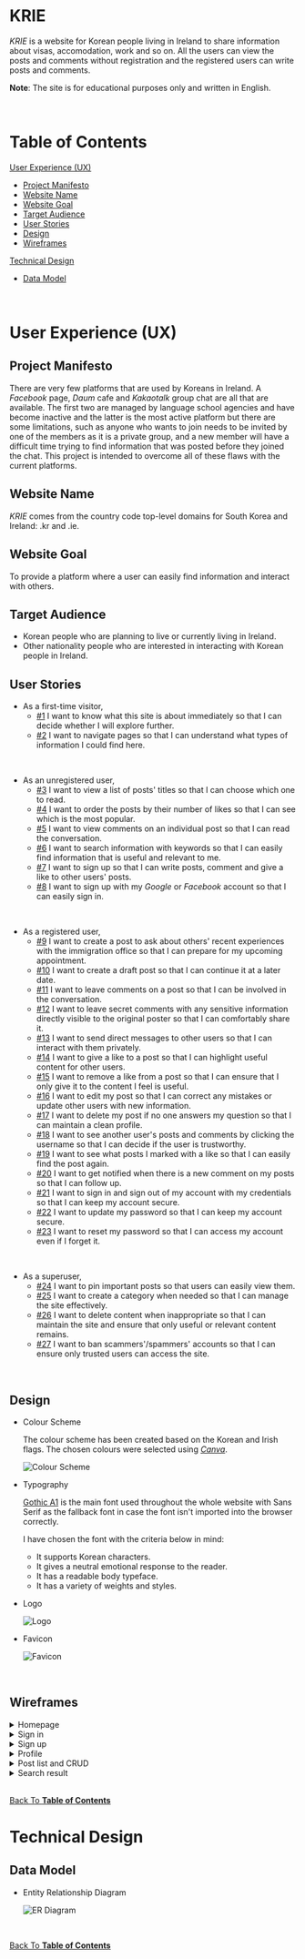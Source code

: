 # KRIE

_KRIE_ is a website for Korean people living in Ireland to share information about visas, accomodation, work and so on. All the users can view the posts and comments without registration and the registered users can write posts and comments.

__Note__: The site is for educational purposes only and written in English.

<br>

# Table of Contents

[User Experience (UX)](#user-experience-ux)
- [Project Manifesto](#project-manifesto)
- [Website Name](#website-name)
- [Website Goal](#website-goal)
- [Target Audience](#target-audience)
- [User Stories](#user-stories)
- [Design](#design)
- [Wireframes](#wireframes)

[Technical Design](#technical-design)
- [Data Model](#data-model)

<br>

# User Experience (UX)

## Project Manifesto

There are very few platforms that are used by Koreans in Ireland. A _Facebook_ page, _Daum_ cafe and _Kakaotalk_ group chat are all that are available. The first two are managed by language school agencies and have become inactive and the latter is the most active platform but there are some limitations, such as anyone who wants to join needs to be invited by one of the members as it is a private group, and a new member will have a difficult time trying to find information that was posted before they joined the chat. This project is intended to overcome all of these flaws with the current platforms.

## Website Name

_KRIE_ comes from the country code top-level domains for South Korea and Ireland: .kr and .ie.

## Website Goal

To provide a platform where a user can easily find information and interact with others.

## Target Audience

- Korean people who are planning to live or currently living in Ireland.
- Other nationality people who are interested in interacting with Korean people in Ireland.

## User Stories

- As a first-time visitor,
    - [#1](https://github.com/sejungkwak/krie/issues/1) I want to know what this site is about immediately so that I can decide whether I will explore further.
    - [#2](https://github.com/sejungkwak/krie/issues/2) I want to navigate pages so that I can understand what types of information I could find here.

<br>

- As an unregistered user,
    - [#3](https://github.com/sejungkwak/krie/issues/3) I want to view a list of posts' titles so that I can choose which one to read.
    - [#4](https://github.com/sejungkwak/krie/issues/4) I want to order the posts by their number of likes so that I can see which is the most popular.
    - [#5](https://github.com/sejungkwak/krie/issues/5) I want to view comments on an individual post so that I can read the conversation.
    - [#6](https://github.com/sejungkwak/krie/issues/6) I want to search information with keywords so that I can easily find information that is useful and relevant to me.
    - [#7](https://github.com/sejungkwak/krie/issues/7) I want to sign up so that I can write posts, comment and give a like to other users' posts.
    - [#8](https://github.com/sejungkwak/krie/issues/8) I want to sign up with my _Google_ or _Facebook_ account so that I can easily sign in.

<br>

- As a registered user,
    - [#9](https://github.com/sejungkwak/krie/issues/9) I want to create a post to ask about others' recent experiences with the immigration office so that I can prepare for my upcoming appointment.
    - [#10](https://github.com/sejungkwak/krie/issues/10) I want to create a draft post so that I can continue it at a later date.
    - [#11](https://github.com/sejungkwak/krie/issues/11) I want to leave comments on a post so that I can be involved in the conversation.
    - [#12](https://github.com/sejungkwak/krie/issues/12) I want to leave secret comments with any sensitive information directly visible to the original poster so that I can comfortably share it.
    - [#13](https://github.com/sejungkwak/krie/issues/13) I want to send direct messages to other users so that I can interact with them privately.
    - [#14](https://github.com/sejungkwak/krie/issues/14) I want to give a like to a post so that I can highlight useful content for other users.
    - [#15](https://github.com/sejungkwak/krie/issues/15) I want to remove a like from a post so that I can ensure that I only give it to the content I feel is useful.
    - [#16](https://github.com/sejungkwak/krie/issues/16) I want to edit my post so that I can correct any mistakes or update other users with new information.
    - [#17](https://github.com/sejungkwak/krie/issues/17) I want to delete my post if no one answers my question so that I can maintain a clean profile.
    - [#18](https://github.com/sejungkwak/krie/issues/18) I want to see another user's posts and comments by clicking the username so that I can decide if the user is trustworthy.
    - [#19](https://github.com/sejungkwak/krie/issues/19) I want to see what posts I marked with a like so that I can easily find the post again.
    - [#20](https://github.com/sejungkwak/krie/issues/20) I want to get notified when there is a new comment on my posts so that I can follow up.
    - [#21](https://github.com/sejungkwak/krie/issues/21) I want to sign in and sign out of my account with my credentials so that I can keep my account secure.
    - [#22](https://github.com/sejungkwak/krie/issues/22) I want to update my password so that I can keep my account secure.
    - [#23](https://github.com/sejungkwak/krie/issues/23) I want to reset my password so that I can access my account even if I forget it.

<br>

- As a superuser,
    - [#24](https://github.com/sejungkwak/krie/issues/24) I want to pin important posts so that users can easily view them.
    - [#25](https://github.com/sejungkwak/krie/issues/25) I want to create a category when needed so that I can manage the site effectively.
    - [#26](https://github.com/sejungkwak/krie/issues/26) I want to delete content when inappropriate so that I can maintain the site and ensure that only useful or relevant content remains.
    - [#27](https://github.com/sejungkwak/krie/issues/27) I want to ban scammers'/spammers' accounts so that I can ensure only trusted users can access the site.

<br>

## Design

- Colour Scheme

    The colour scheme has been created based on the Korean and Irish flags. The chosen colours were selected using [_Canva_](https://www.canva.com/).

    ![Colour Scheme](documentation/colour-scheme.png)

- Typography

    [Gothic A1](https://fonts.google.com/specimen/Gothic+A1) is the main font used throughout the whole website with Sans Serif as the fallback font in case the font isn't imported into the browser correctly.

    I have chosen the font with the criteria below in mind:

    - It supports Korean characters.
    - It gives a neutral emotional response to the reader.
    - It has a readable body typeface.
    - It has a variety of weights and styles.

- Logo

    ![Logo](documentation/logo.png)

- Favicon

    ![Favicon](documentation/favicon.ico)

<br>

## Wireframes

<details>
    <summary>Homepage</summary>
    <img src="documentation/wireframes/home.png">
</details>

<details>
    <summary>Sign in</summary>
    <img src="documentation/wireframes/signin.png">
</details>

<details>
    <summary>Sign up</summary>
    <img src="documentation/wireframes/signup.png">
</details>

<details>
    <summary>Profile</summary>
    <img src="documentation/wireframes/profile_posts.png">
    <img src="documentation/wireframes/profile_comments.png">
    <img src="documentation/wireframes/profile_about.png">
    <img src="documentation/wireframes/profile_update.png">
    <img src="documentation/wireframes/profile_pwchange.png">
</details>

<details>
    <summary>Post list and CRUD</summary>
    <img src="documentation/wireframes/post_list.png">
    <img src="documentation/wireframes/post_create.png">
    <img src="documentation/wireframes/post_read.png">
    <img src="documentation/wireframes/post_update.png">
    <img src="documentation/wireframes/post_delete.png">
</details>

<details>
    <summary>Search result</summary>
    <img src="documentation/wireframes/search.png">
</details>

<br>

[Back To **Table of Contents**](#table-of-contents)

# Technical Design

## Data Model

- Entity Relationship Diagram

    ![ER Diagram](documentation/data-model.png)

<br>

[Back To **Table of Contents**](#table-of-contents)